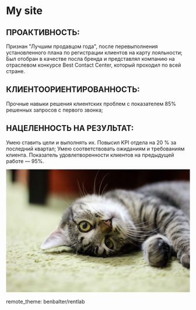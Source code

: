 # My site
## ПРОАКТИВНОСТЬ:
Признан "Лучшим продавцом года", после перевыполнения установленного плана по регистрации клиентов на карту лояльности;
Был отобран в качестве посла бренда и представлял компанию на отраслевом конкурсе Best Contact Center, который проходил по всей стране.
## КЛИЕНТООРИЕНТИРОВАННОСТЬ:
Прочные навыки решения клиентских проблем с показателем 85% решенных запросов с первого звонка;
## НАЦЕЛЕННОСТЬ НА РЕЗУЛЬТАТ:
Умею ставить цели и выполнять их. Повысил KPI отдела на 20 % за последний квартал;
Умею соответствовать ожиданиям и требованиям клиента. Показатель удовлетворенности клиентов на предыдущей работе — 95%.


![Текст с описанием картинки](/images/755540270893657.jpg)

remote_theme: benbalter/rentlab
